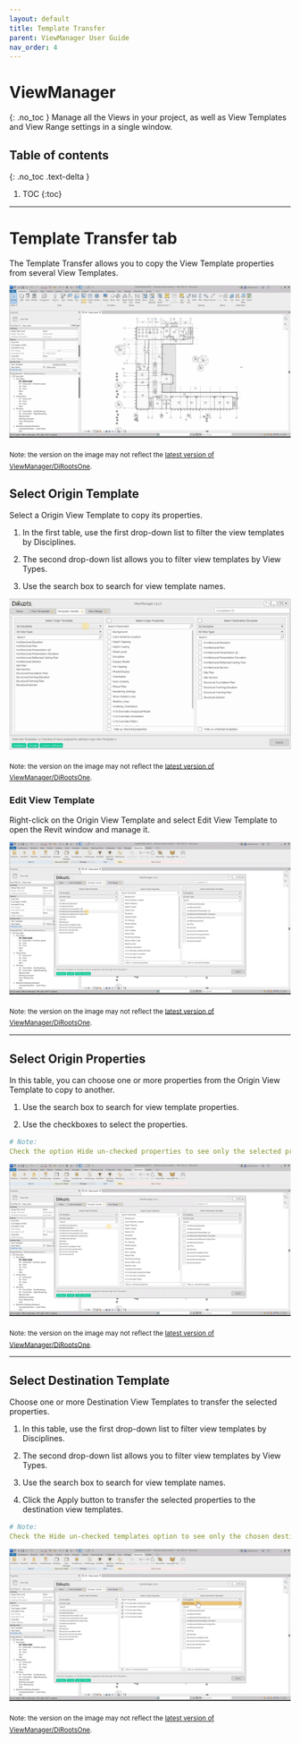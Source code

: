 ```yaml
---
layout: default
title: Template Transfer
parent: ViewManager User Guide
nav_order: 4
---
```


# ViewManager
{: .no_toc }
Manage all the Views in your project, as well as View Templates and View Range settings in a single window.
## Table of contents
{: .no_toc .text-delta }

1. TOC
{:toc}

---

# Template Transfer tab

The Template Transfer allows you to copy the View Template properties from several View Templates.

![Template Transfer](../../../assets\images\ViewManager\VM-Tt-Tab.gif)

<sub>Note: the version on the image may not reflect the [latest version of ViewManager/DiRootsOne](https://diroots.com/revit-plugins/dirootsone/).</sub>

## Select Origin Template

Select a Origin View Template to copy its properties.

1. In the first table, use the first drop-down list to filter the view templates by Disciplines.

2. The second drop-down list allows you to filter view templates by View Types.

3. Use the search box to search for view template names.

![Selecting Origin View Template](../../../assets\images\ViewManager\VM-Tt-OriginTemplate.gif)

<sub>Note: the version on the image may not reflect the [latest version of ViewManager/DiRootsOne](https://diroots.com/revit-plugins/dirootsone/).</sub>

### Edit View Template

Right-click on the Origin View Template and select Edit View Template to open the Revit window and manage it.

![Edit View Template](../../../assets\images\ViewManager\VM-Tt-EditViewTemplate.gif)

<sub>Note: the version on the image may not reflect the [latest version of ViewManager/DiRootsOne](https://diroots.com/revit-plugins/dirootsone/).</sub>

---

## Select Origin Properties

In this table, you can choose one or more properties from the Origin View Template to copy to another.

1. Use the search box to search for view template properties.

2. Use the checkboxes to select the properties.

```yaml
# Note:  
Check the option Hide un-checked properties to see only the selected properties.
```

![Selecting Origin Properties](../../../assets\images\ViewManager\VM-Tt-Properties.gif)

<sub>Note: the version on the image may not reflect the [latest version of ViewManager/DiRootsOne](https://diroots.com/revit-plugins/dirootsone/).</sub>

---

## Select Destination Template

Choose one or more Destination View Templates to transfer the selected properties.

1. In this table, use the first drop-down list to filter view templates by Disciplines.

2. The second drop-down list allows you to filter view templates by View Types.

3. Use the search box to search for view template names.

4. Click the Apply button to transfer the selected properties to the destination view templates.

```yaml
# Note:  
Check the Hide un-checked templates option to see only the chosen destination view templates.
```

![Selecting Destination View Templates](../../../assets\images\ViewManager\VM-Tt-Destination.gif)

<sub>Note: the version on the image may not reflect the [latest version of ViewManager/DiRootsOne](https://diroots.com/revit-plugins/dirootsone/).</sub>